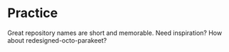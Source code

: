 # Practice
Great repository names are short and memorable. Need inspiration? How about redesigned-octo-parakeet?
